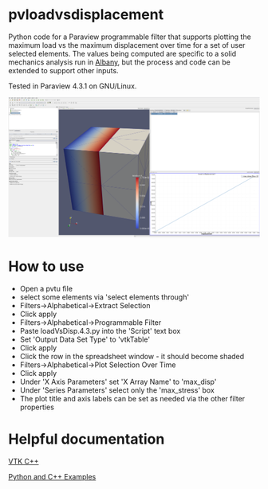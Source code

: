 # pvloadvsdisplacement 
Python code for a Paraview programmable filter that
supports plotting the maximum load vs the maximum displacement over time for a
set of user selected elements. The values being computed are specific to a
solid mechanics analysis run in [Albany](https://github.com/gahansen/Albany), but the process and code can be
extended to support other inputs.

Tested in Paraview 4.3.1 on GNU/Linux.

![plot](plot.png)

# How to use
* Open a pvtu file
* select some elements via 'select elements through'
* Filters->Alphabetical->Extract Selection 
* Click apply
* Filters->Alphabetical->Programmable Filter
* Paste loadVsDisp.4.3.py into the 'Script' text box
* Set 'Output Data Set Type' to 'vtkTable'
* Click apply
* Click the row in the spreadsheet window - it should become shaded
* Filters->Alphabetical->Plot Selection Over Time
* Click apply
* Under 'X Axis Parameters' set 'X Array Name' to 'max_disp'
* Under 'Series Parameters' select only the 'max_stress' box
* The plot title and axis labels can be set as needed via the other filter properties 

# Helpful documentation

[VTK C++](http://www.vtk.org/doc/nightly/html/classvtkTable.html)

[Python and C++ Examples](http://www.vtk.org/doc/nightly/html/c2_vtk_e_8.html)
